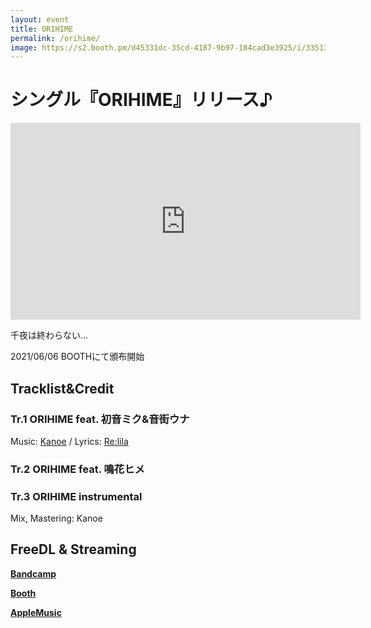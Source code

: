 ```yaml
---
layout: event
title: ORIHIME
permalink: /orihime/
image: https://s2.booth.pm/d45331dc-35cd-4187-9b97-184cad3e3925/i/3351388/5c032246-7f0f-46fa-b319-f766e85c7fc9_base_resized.jpg
---
```


# シングル『ORIHIME』リリース♪

<iframe width="560" height="315" src="https://www.youtube.com/embed/cwnAk5rSdXE" title="YouTube video player" frameborder="0" allow="accelerometer; autoplay; clipboard-write; encrypted-media; gyroscope; picture-in-picture" allowfullscreen></iframe>

千夜は終わらない...

2021/06/06 BOOTHにて頒布開始

<div class="space"> </div>

## Tracklist&Credit 
### __Tr.1 ORIHIME feat. 初音ミク&音街ウナ__
Music: [Kanoe](https://twitter.com/KanoeTweet) / Lyrics: [Re:lila](https://twitter.com/Relila365)

### __Tr.2 ORIHIME feat. 鳴花ヒメ__

### __Tr.3 ORIHIME instrumental__

Mix, Mastering: Kanoe

<div class="space-30"> </div>

## FreeDL & Streaming
__[Bandcamp](https://3octpersec.bandcamp.com/album/orihime)__

__[Booth](https://3ops.booth.pm/items/3351388)__

__[AppleMusic](https://music.apple.com/jp/album/orihime-feat-%E5%88%9D%E9%9F%B3%E3%83%9F%E3%82%AF-%E9%9F%B3%E8%A1%97%E3%82%A6%E3%83%8A/1570199332?i=1570199333)__

<div class="space-30"> </div>